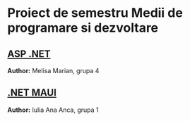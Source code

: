 # Proiect de semestru Medii de programare si dezvoltare

## [ASP .NET](https://github.com/meli1230/DEV--Semester-Project.git)
**Author:** Melisa Marian, grupa 4

## [.NET MAUI](https://github.com/Iuluua/AutoServiceCompany_.NET_Maui.git)
**Author:** Iulia Ana Anca, grupa 1
